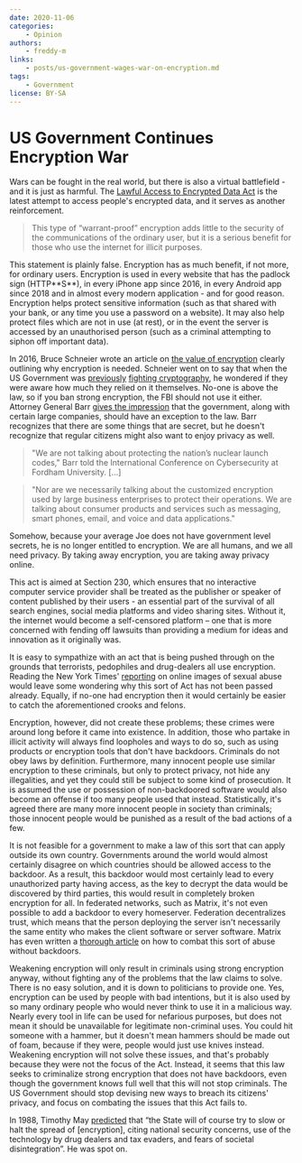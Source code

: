 ```yaml
---
date: 2020-11-06
categories:
    - Opinion
authors:
    - freddy-m
links:
    - posts/us-government-wages-war-on-encryption.md
tags:
    - Government
license: BY-SA
---
```

# US Government Continues Encryption War

Wars can be fought in the real world, but there is also a virtual battlefield - and it is just as harmful. The [Lawful Access to Encrypted Data Act](https://www.judiciary.senate.gov/press/rep/releases/graham-cotton-blackburn-introduce-balanced-solution-to-bolster-national-security-end-use-of-warrant-proof-encryption-that-shields-criminal-activity) is the latest attempt to access people's encrypted data, and it serves as another reinforcement.

> This type of “warrant-proof” encryption adds little to the security of the communications of the ordinary user, but it is a serious benefit for those who use the internet for illicit purposes.

<!-- more -->This statement is plainly false. Encryption has as much benefit, if not more, for ordinary users. Encryption is used in every website that has the padlock sign (HTTP**S**), in every iPhone app since 2016, in every Android app since 2018 and in almost every modern application - and for good reason. Encryption helps protect sensitive information (such as that shared with your bank, or any time you use a password on a website). It may also help protect files which are not in use (at rest), or in the event the server is accessed by an unauthorised person (such as a criminal attempting to siphon off important data).

In 2016, Bruce Schneier wrote an article on [the value of encryption](https://www.schneier.com/essays/archives/2016/04/the_value_of_encrypt.html) clearly outlining why encryption is needed. Schneier went on to say that when the US Government was [previously](us-government-wages-war-on-encryption.md) [fighting cryptography](https://en.wikipedia.org/wiki/Crypto_Wars), he wondered if they were aware how much they relied on it themselves. No-one is above the law, so if you ban strong encryption, the FBI should not use it either. Attorney General Barr [gives the impression](https://www.theregister.com/2019/07/23/us_encryption_backdoor/) that the government, along with certain large companies, should have an exception to the law. Barr recognizes that there are some things that are secret, but he doesn't recognize that regular citizens might also want to enjoy privacy as well.

> "We are not talking about protecting the nation’s nuclear launch codes," Barr told the International Conference on Cybersecurity at Fordham University. [...]

> "Nor are we necessarily talking about the customized encryption used by large business enterprises to protect their operations. We are talking about consumer products and services such as messaging, smart phones, email, and voice and data applications."

Somehow, because your average Joe does not have government level secrets, he is no longer entitled to encryption. We are all humans, and we all need privacy. By taking away encryption, you are taking away privacy online.

This act is aimed at Section 230, which ensures that no interactive computer service provider shall be treated as the publisher or speaker of content published by their users - an essential part of the survival of all search engines, social media platforms and video sharing sites. Without it, the internet would become a self-censored platform – one that is more concerned with fending off lawsuits than providing a medium for ideas and innovation as it originally was.

It is easy to sympathize with an act that is being pushed through on the grounds that terrorists, pedophiles and drug-dealers all use encryption. Reading the New York Times' [reporting](https://www.nytimes.com/2020/02/19/podcasts/the-daily/child-sex-abuse.html) on online images of sexual abuse would leave some wondering why this sort of Act has not been passed already. Equally, if no-one had encryption then it would certainly be easier to catch the aforementioned crooks and felons.

Encryption, however, did not create these problems; these crimes were around long before it came into existence. In addition, those who partake in illicit activity will always find loopholes and ways to do so, such as using products or encryption tools that don't have backdoors. Criminals do not obey laws by definition. Furthermore, many innocent people use similar encryption to these criminals, but only to protect privacy, not hide any illegalities, and yet they could still be subject to some kind of prosecution. It is assumed the use or possession of non-backdoored software would also become an offense if too many people used that instead. Statistically, it's agreed there are many more innocent people in society than criminals; those innocent people would be punished as a result of the bad actions of a few.

It is not feasible for a government to make a law of this sort that can apply outside its own country. Governments around the world would almost certainly disagree on which countries should be allowed access to the backdoor. As a result, this backdoor would most certainly lead to every unauthorized party having access, as the key to decrypt the data would be discovered by third parties, this would result in completely broken encryption for all. In federated networks, such as Matrix, it's not even possible to add a backdoor to every homeserver. Federation decentralizes trust, which means that the person deploying the server isn't necessarily the same entity who makes the client software or server software. Matrix has even written a [thorough article](https://matrix.org/blog/2020/10/19/combating-abuse-in-matrix-without-backdoors) on how to combat this sort of abuse without backdoors.

Weakening encryption will only result in criminals using strong encryption anyway, without fighting any of the problems that the law claims to solve. There is no easy solution, and it is down to politicians to provide one. Yes, encryption can be used by people with bad intentions, but it is also used by so many ordinary people who would never think to use it in a malicious way. Nearly every tool in life can be used for nefarious purposes, but does not mean it should be unavailable for legitimate non-criminal uses. You could hit someone with a hammer, but it doesn't mean hammers should be made out of foam, because if they were, people would just use knives instead. Weakening encryption will not solve these issues, and that's probably because they were not the focus of the Act. Instead, it seems that this law seeks to criminalize strong encryption that does not have backdoors, even though the government knows full well that this will not stop criminals. The US Government should stop devising new ways to breach its citizens' privacy, and focus on combating the issues that this Act fails to.

In 1988, Timothy May [predicted](https://activism.net/cypherpunk/crypto-anarchy.html) that “the State will of course try to slow or halt the spread of [encryption], citing national security concerns, use of the technology by drug dealers and tax evaders, and fears of societal disintegration”. He was spot on.

